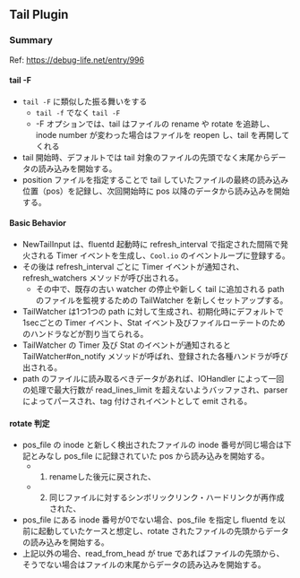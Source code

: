 ## Tail Plugin

### Summary
Ref: https://debug-life.net/entry/996

#### tail -F
* `tail -F` に類似した振る舞いをする
  * `tail -f` でなく `tail -F`
  * -F オプションでは、tail はファイルの rename や rotate を追跡し、inode number が変わった場合はファイルを reopen し、tail を再開してくれる
* tail 開始時、デフォルトでは tail 対象のファイルの先頭でなく末尾からデータの読み込みを開始する。
* position ファイルを指定することで tail していたファイルの最終の読み込み位置（pos）を記録し、次回開始時に pos 以降のデータから読み込みを開始する。

#### Basic Behavior
* NewTailInput は、fluentd 起動時に refresh_interval で指定された間隔で発火される Timer イベントを生成し、`Cool.io` のイベントループに登録する。
* その後は refresh_interval ごとに Timer イベントが通知され、refresh_watchers メソッドが呼び出される。
  * その中で、既存の古い watcher の停止や新しく tail に追加される path のファイルを監視するための TailWatcher を新しくセットアップする。
* TailWatcher は1つ1つの path に対して生成され、初期化時にデフォルトで1secごとの Timer イベント、Stat イベント及びファイルローテートのためのハンドラなどが割り当てられる。
* TailWatcher の Timer 及び Stat のイベントが通知されると TailWatcher#on_notify メソッドが呼ばれ、登録された各種ハンドラが呼び出される。
* path のファイルに読み取るべきデータがあれば、IOHandler によって一回の処理で最大行数が read_lines_limit を超えないようバッファされ、parser によってパースされ、tag 付けされイベントとして emit される。

#### rotate 判定
* pos_file の inode と新しく検出されたファイルの inode 番号が同じ場合は下記とみなし pos_file に記録されていた pos から読み込みを開始する。
  * 1) renameした後元に戻された、
  * 2) 同じファイルに対するシンボリックリンク・ハードリンクが再作成された、
* pos_file にある inode 番号が0でない場合、pos_file を指定し fluentd を以前に起動していたケースと想定し、rotate されたファイルの先頭からデータの読み込みを開始する。
* 上記以外の場合、read_from_head が true であればファイルの先頭から、そうでない場合はファイルの末尾からデータの読み込みを開始する。

